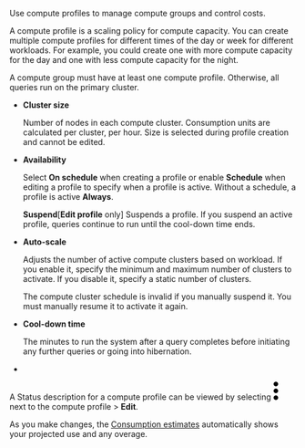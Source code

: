 Use compute profiles to manage compute groups and control costs.

A compute profile is a scaling policy for compute capacity. You can create multiple compute profiles for different times of the day or week for different workloads. For example, you could create one with more compute capacity for the day and one with less compute capacity for the night.

A compute group must have at least one compute profile. Otherwise, all queries run on the primary cluster.

-   **Cluster size**

    Number of nodes in each compute cluster. Consumption units are calculated per cluster, per hour. Size is selected during profile creation and cannot be edited.


-   **Availability**

    Select **On schedule** when creating a profile or enable **Schedule** when editing a profile to specify when a profile is active. Without a schedule, a profile is active **Always**.

    **Suspend**[**Edit profile** only] Suspends a profile. If you suspend an active profile, queries continue to run until the cool-down time ends.


-   **Auto-scale**

    Adjusts the number of active compute clusters based on workload. If you enable it, specify the minimum and maximum number of clusters to activate. If you disable it, specify a static number of clusters.

    The compute cluster schedule is invalid if you manually suspend it. You must manually resume it to activate it again.


-   **Cool-down time**

    The minutes to run the system after a query completes before initiating any further queries or going into hibernation.


-   
A Status description for a compute profile can be viewed by selecting ![kebab menu](Images/zsz1597101912145.svg) next to the compute profile > **Edit**.

As you make changes, the [Consumption estimates](aow1703107228725.md) automatically shows your projected use and any overage.

